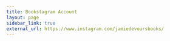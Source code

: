 ```yaml
---
title: Bookstagram Account
layout: page
sidebar_link: true
external_url: https://www.instagram.com/jamiedevoursbooks/
---
```

